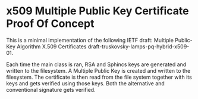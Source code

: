 # x509 Multiple Public Key Certificate Proof Of Concept
This is a minimal implementation of the following IETF draft: Multiple Public-Key Algorithm X.509 Certificates draft-truskovsky-lamps-pq-hybrid-x509-01.

Each time the main class is ran, RSA and Sphincs keys are generated and written to the filesystem. A Multiple Public Key is created and written to the filesystem. The certificate is then read from the file system together with its keys and gets verified using those keys. Both the alternative and conventional signature gets verified.
